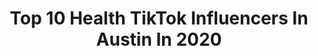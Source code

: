 ---
title: Top 10 Health TikTok Influencers In Austin In 2020
description: >-
  Find top health TikTok influencers in Austin in 2020. Most popular hashtags: #fyp #health #duet #foryou.
platform: TikTok
hits: 45
text_top: Discover the best TikTok accounts on inBeat.
text_bottom: Our search engine aggregates 45 TikTok influencers like this in Austin, United States for you to connect with.
profiles:
  - username: "kennakathlyn"
    fullname: >-
      mckenna💓
    bio: >-
      falling in love with my life 💗
    location: "United States"
    followers: 10900
    engagement: 1681
    commentsToLikes: 0.033151
    id: ckbkxa58ct6ol0j23ya9nzz65
    verified: false
    hashtags: "#duet, #selflove, #fyp, #xyzbca"
  - username: "austinchiangmd"
    fullname: >-
      Dr. Austin, MD MPH
    bio: >-
      Doctor, Professor 🇺🇸 Medical Mythbuster Gut Health 🎓Duke, Columbia, Harvard
    location: "United States"
    followers: 313400
    engagement: 1418
    commentsToLikes: 0.020604
    id: ck8w4v3sz94z50j78e6ixg8nn
    verified: true
    hashtags: "#doctor, #learnontiktok, #tiktokpartner, #duet"
  - username: "prescriber"
    fullname: >-
      Prescriber👨🏾‍⚕️
    bio: >-
      🚀 🐺 Surgery | Nutrition | Health
    location: "United States"
    followers: 242800
    engagement: 703
    commentsToLikes: 0.014187
    id: ck83wxrlymud10j78jj7t2itk
    verified: false
    hashtags: "#scienceathome, #learnontiktok, #tiktokpartner, #nutrition"
  - username: "cyndilou20"
    fullname: >-
      Cyndi Austin
    bio: >-
      Grade A Goofball 🤪 WeightLoss Journey Find joy in all things IG@the.joy.journey
    location: "United States"
    followers: 27200
    engagement: 774
    commentsToLikes: 0.042442
    id: ckcej0ej3rlvf0j23q5zwk3b5
    verified: false
    hashtags: "#weightlosscheck, #comedy, #goals, #foryou"
  - username: "marcinteodoru"
    fullname: >-
      Marcin Teodoru
    bio: >-
      🔥 Join FREE 3 Day Workshop 🔥 Build Affiliate Marketing Business 👇🏼
    location: "United States"
    followers: 89500
    engagement: 468
    commentsToLikes: 0.134837
    id: ck9gkm3w6jydx0j7885r2su20
    verified: false
    hashtags: "#makemoney, #affiliatemarketing, #share, #health"
  - username: "akemp_98"
    fullname: >-
      Austin Kemp
    bio: >-
      Just havin’ fun Lvl 22
    location: "United States"
    followers: 25200
    engagement: 1524
    commentsToLikes: 0.021537
    id: ck80crrxkau6x0j78ni9zhct3
    verified: false
    hashtags: "#foryoupage, #michigan, #summer, #fyp"
  - username: "living.and.eating"
    fullname: >-
      Life of Lilly
    bio: >-
      A healthy foodie 🍋 & some tips ⭐️ & tricks ☺️ Insta: livin.and.eatin
    location: "United States"
    followers: 16600
    engagement: 785
    commentsToLikes: 0.007605
    id: cka0wgwcc2r0d0i78bj8mac4k
    verified: false
    hashtags: "#healthylife, #keepingbusy, #fyp, #easyrecipe"
  - username: "joshua.coburn"
    fullname: >-
      Joshua Coburn
    bio: >-
      Speaker • Author • Encourager • 👰@cynncoburn • Snag my books ⬇️
    location: "United States"
    followers: 92000
    engagement: 1723
    commentsToLikes: 0.070117
    id: ckb99riqru6im0j23etv6u4x9
    verified: false
    hashtags: "#iowacheck, #fyp, #beard, #foryou"
  - username: "dennis21morales"
    fullname: >-
      Dennis Morales
    bio: >-
      Interested in psychedelic stocks & crypto ↘️click link↙️
    location: "United States"
    followers: 3474
    engagement: 288
    commentsToLikes: 0.216374
    id: ckbffcos89wzn0j233obconge
    verified: false
    hashtags: "#stock, #investyoung, #younginvestors, #invest"
  - username: "alexianperez"
    fullname: >-
      Alex Perez
    bio: >-
      for affordable coaching: alexpinoypower@gmail.com 🇵🇭 Instagram @ pinoypower :)
    location: "United States"
    followers: 36300
    engagement: 611
    commentsToLikes: 0.024967
    id: cka0ouk165jum0i78yym7w1wq
    verified: false
    hashtags: "#cover, #duet, #fyp, #foryou"
---